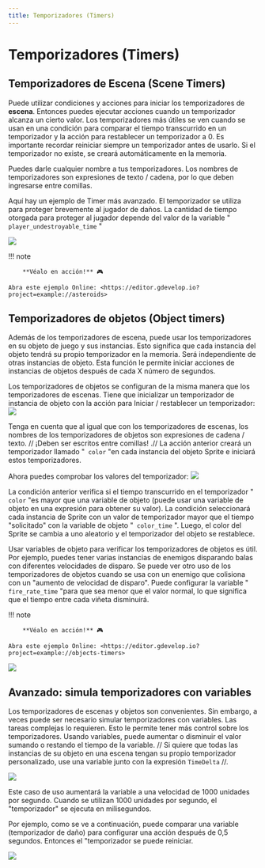 ```yaml
---
title: Temporizadores (Timers)
---
```

# Temporizadores (Timers)

## Temporizadores de Escena (Scene Timers)

Puede utilizar condiciones y acciones para iniciar los temporizadores de **escena**. Entonces puedes ejecutar acciones cuando un temporizador alcanza un cierto valor. Los temporizadores más útiles se ven cuando se usan en una condición para comparar el tiempo transcurrido en un temporizador y la acción para restablecer un temporizador a 0. Es importante recordar reiniciar siempre un temporizador antes de usarlo. Si el temporizador no existe, se creará automáticamente en la memoria.

Puedes darle cualquier nombre a tus temporizadores. Los nombres de temporizadores son expresiones de texto / cadena, por lo que deben ingresarse entre comillas.

Aquí hay un ejemplo de Timer más avanzado. El temporizador se utiliza para proteger brevemente al jugador de daños. La cantidad de tiempo otorgada para proteger al jugador depende del valor de la variable "` player_undestroyable_time` "

![](/gdevelop5/all-features/timer-and-variable.png)

!!! note

        **Véalo en acción!** 🎮

    Abra este ejemplo Online: <https://editor.gdevelop.io?project=example://asteroids>

## Temporizadores de objetos (Object timers)

Además de los temporizadores de escena, puede usar los temporizadores en su objeto de juego y sus instancias. Esto significa que cada instancia del objeto tendrá su propio temporizador en la memoria. Será independiente de otras instancias de objeto. Esta función le permite iniciar acciones de instancias de objetos después de cada X número de segundos.

Los temporizadores de objetos se configuran de la misma manera que los temporizadores de escenas. Tiene que inicializar un temporizador de instancia de objeto con la acción para Iniciar / restablecer un temporizador: ![](/gdevelop5/all-features/start-object-timer.png)

Tenga en cuenta que al igual que con los temporizadores de escenas, los nombres de los temporizadores de objetos son expresiones de cadena / texto. // ¡Deben ser escritos entre comillas! .// La acción anterior creará un temporizador llamado "` color` "en cada instancia del objeto Sprite e iniciará estos temporizadores.

Ahora puedes comprobar los valores del temporizador: ![](/gdevelop5/all-features/object-timers.png)

La condición anterior verifica si el tiempo transcurrido en el temporizador "` color` "es mayor que una variable de objeto (puede usar una variable de objeto en una expresión para obtener su valor). La condición seleccionará cada instancia de Sprite con un valor de temporizador mayor que el tiempo "solicitado" con la variable de objeto "` color_time` ". Luego, el color del Sprite se cambia a uno aleatorio y el temporizador del objeto se restablece.

Usar variables de objeto para verificar los temporizadores de objetos es útil. Por ejemplo, puedes tener varias instancias de enemigos disparando balas con diferentes velocidades de disparo. Se puede ver otro uso de los temporizadores de objetos cuando se usa con un enemigo que colisiona con un "aumento de velocidad de disparo". Puede configurar la variable "` fire_rate_time` "para que sea menor que el valor normal, lo que significa que el tiempo entre cada viñeta disminuirá.

!!! note

        **Véalo en acción!** 🎮

    Abra este ejemplo Online: <https://editor.gdevelop.io?project=example://objects-timers>

![](/gdevelop5/all-features/fireratetimerexample.png)

## Avanzado: simula temporizadores con variables

Los temporizadores de escenas y objetos son convenientes. Sin embargo, a veces puede ser necesario simular temporizadores con variables. Las tareas complejas lo requieren. Esto le permite tener más control sobre los temporizadores. Usando variables, puede aumentar o disminuir el valor sumando o restando el tiempo de la variable. // Si quiere que todas las instancias de su objeto en una escena tengan su propio temporizador personalizado, use una variable junto con la expresión `TimeDelta` //.

![](/gdevelop5/all-features/increase-variable-timer.png)

Este caso de uso aumentará la variable a una velocidad de 1000 unidades por segundo. Cuando se utilizan 1000 unidades por segundo, el "temporizador" se ejecuta en milisegundos.

Por ejemplo, como se ve a continuación, puede comparar una variable (temporizador de daño) para configurar una acción después de 0,5 segundos. Entonces el "temporizador se puede reiniciar.

![](/gdevelop5/all-features/reset-variable-timer.png)
